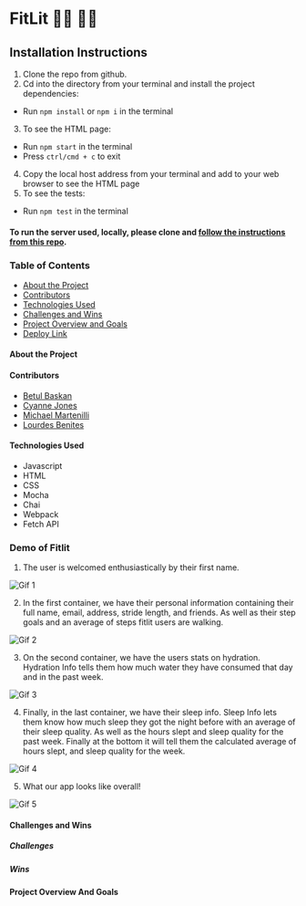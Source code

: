 # FitLit 🏃‍♀️ 🏃‍♂️

## Installation Instructions

1. Clone the repo from github.
2. Cd into the directory from your terminal and install the project dependencies:
- Run `npm install` or `npm i` in the terminal
3. To see the HTML page:
- Run `npm start` in the terminal
- Press `ctrl/cmd + c` to exit
4. Copy the local host address from your terminal and add to your web browser to see the HTML page
5. To see the tests:
- Run `npm test` in the terminal

#### To run the server used, locally, please clone and [follow the instructions from this repo](https://frontend.turing.edu/projects/Fitlit-part-one.html).


### Table of Contents
- [About the Project](#about-the-project)
- [Contributors](#contributors)
- [Technologies Used](#technologies-used)
- [Challenges and Wins](#challenges-and-wins)
- [Project Overview and Goals](#project-overview-and-goals)
- [Deploy Link](#deploy-link)

#### About the Project



#### Contributors
 - [Betul Baskan](https://github.com/Baskanbetul)
 - [Cyanne Jones](https://github.com/Cyanne-Jones)
 - [Michael Martenilli](https://github.com/mmartinelli22)
 - [Lourdes Benites](https://github.com/lourdesbnts)

#### Technologies Used
- Javascript
- HTML
- CSS
- Mocha
- Chai
- Webpack
- Fetch API



### Demo of Fitlit

1. The user is welcomed enthusiastically by their first name.

![Gif 1](https://media.giphy.com/media/gF2PvYokHacDxlXIsI/giphy.gif)

2. In the first container, we have their personal information containing their full name, email, address, stride length, and friends. As well as their step goals and an average of steps fitlit users are walking.

![Gif 2](https://media.giphy.com/media/HmGM0NMJX1ifF14MUR/giphy.gif)

3. On the second container, we have the users stats on hydration. Hydration Info tells them how much water they have consumed that day and in the past week.

![Gif 3](https://media.giphy.com/media/wdZ1AOwgmkvhSSg620/giphy.gif)

4. Finally, in the last container, we have their sleep info. Sleep Info lets them know how much sleep they got the night before with an average of their sleep quality. As well as the hours slept and sleep quality for the past week. Finally at the bottom it will tell them the calculated average of hours slept, and sleep quality for the week.

![Gif 4](https://media.giphy.com/media/baUsJnTD6sNYMzW7EI/giphy.gif)

5. What our app looks like overall!

![Gif 5](https://media.giphy.com/media/T65Ij0fWbjDVW4DzQP/giphy.gif)

#### Challenges and Wins

##### Challenges


##### Wins


#### Project Overview And Goals

